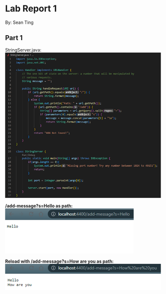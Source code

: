 # **Lab Report 1**
By: Sean Ting

## Part 1
StringServer.java:
![Image](StringServerSnippet.png)

**/add-message?s=Hello as path:**
![Image](AddMessageOne.png)

**Reload with /add-message?s=How are you as path:**
![Image](AddMessageTwo.png)
